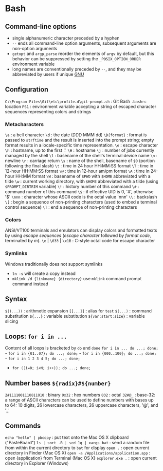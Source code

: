 # Bash

## Command-line options
  - single alphanumeric character preceded by a hyphen
  - `--` ends all command-line option arguments, subsequent arguments are non-option arguments
  - `getopt` and `argp_parse` reorder the elements of `argv` by default, but this behavior can be suppressed by setting the `_POSIX_OPTION_ORDER` environment variable
  - long names are conventionally preceded by `--`, and they may be abbreviated by users if unique
[GNU](https://www.gnu.org/software/libc/manual/html_node/Argument-Syntax.html)

## Configuration
`C:\Program Files\Git\etc\profile.d\git-prompt.sh`
: Git Bash `.bashrc` location
`PS1`
: environment variable accepting a string of escaped character sequences representing colors and strings

### Metacharacters
`\a`
: a bell character
`\d`
: the date (DDD MMM dd)
`\D{format}`
: format is passed to `strftime` and the result is inserted into the prompt string; empty format results in a locale-specific time representation.
`\e`
: escape character
`\h`
: hostname, up to the first '.'
`\H`
: hostname
`\j`
: number of jobs currently managed by the shell
`\l`
: basename of the shell's terminal device name
`\n`
: newline
`\r`
: carriage return
`\s`
: name of the shell, basename of `$0` (portion following the final slash)
`\t`
: time in 24 hour HH:MM:SS format
`\T`
: time in 12-hour HH:MM:SS format
`\@`
: time in 12-hour am/pm format
`\A`
: time in 24-hour HH:MM format
`\W`
: basename of `$PWD` with `$HOME` abbreviated with a tilde
`\w`
: current working directory, with `$HOME` abbreviated with a tilde (using `$PROMPT_DIRTRIM` variable)
`\!`
: history number of this command
`\#`
: command number of this command
`\$`
: if effective UID is 0, '#', otherwise '$'
`\nnn`
: character whose ASCII code is the octal value 'nnn'
`\\`
: backslash
`\[`
: begin a sequence of non-printing characters (used to embed a terminal control sequence)
`\]`
: end a sequence of non-printing characters

### Colors
ANSI/VT100 terminals and emulators can display colors and formatted texts by using _escape sequences_ (_escape character_ followed by _format code_, terminated by _m_).
`\e` | `\033` | `\x1B`
: C-style octal code for escape character

### Symlinks
Windows traditionally does not support symlinks
- `ln -s` will create a copy instead
- `mklink /d {linkname} {directory}` use `mklink` command prompt command instead

## Syntax
`$((...))`
: arithmetic expansion
`[[...]]`
: alias for `test`
`$(...)`
: command substitution
`${...}`
: variable substitution
`${var:start:size}`
: variable slicing

## Loops: `for i in ...`
Content of all loops is bracketed by `do` and `done`
  `for i in ... do ...; done;`
    - `for i in {01..07}; do ...; done;`
    - `for i in {000..100}; do ...; done;`
    - `for i in 1 2 3 4 5; do ...; done;`
  - `for ((i=0; i<N; i++)); do ...; done;`

## Number bases `${radix}#${number}`
`2#1111001110011010`
: binary
`0x32`
: hex numbers
`032`
: octal
`32#@_`
: base-32: a range of ASCII characters can be used to define numbers with bases up to 64: 10 digits, 26 lowercase characters, 26 uppercase characters, '@', and '_'

## Commands
`echo "hello" | pbcopy`
: put text onto the Mac OS X clipboard ("PasteBoard")
`ls | sort -R | sed 1q | xargs bat`
: send a random file from within the current directory to `bat` for display
`open .`
: open current directory in Finder (Mac OS X)
`open -a /Applications/application.app`
: open {application} from Terminal (Mac OS X)
`explorer.exe .`
: open current directory in Explorer (Windows)
